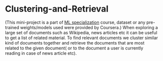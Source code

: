 # Clustering-and-Retrieval
(This mini-project is a part of <a href=https://www.coursera.org/specializations/machine-learning>ML specialization</a> course, dataset or any pre-trained weights/models used were provided by Coursera.)
When exploring a large set of documents such as Wikipedia, news articles etc it can be useful to get a list of related material.  To find relevant documents we cluster similar kind of documents together and retrieve the documents that are most related to the given document( or to the document a user is currently reading in case of news article etc).
